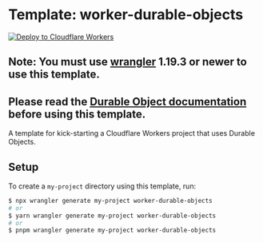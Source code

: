 # Template: worker-durable-objects

[![Deploy to Cloudflare Workers](https://deploy.workers.cloudflare.com/button)](https://deploy.workers.cloudflare.com/?url=https://github.com/cloudflare/templates/tree/main/worker-durable-objects)

## Note: You must use [wrangler](https://developers.cloudflare.com/workers/cli-wrangler/install-update) 1.19.3 or newer to use this template.

## Please read the [Durable Object documentation](https://developers.cloudflare.com/workers/learning/using-durable-objects) before using this template.

A template for kick-starting a Cloudflare Workers project that uses Durable Objects.

## Setup

To create a `my-project` directory using this template, run:

```sh
$ npx wrangler generate my-project worker-durable-objects
# or
$ yarn wrangler generate my-project worker-durable-objects
# or
$ pnpm wrangler generate my-project worker-durable-objects
```
